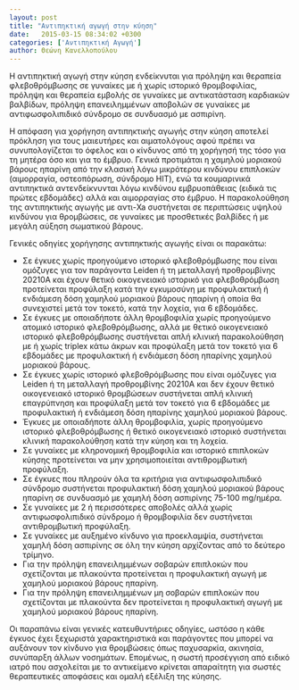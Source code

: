 ```yaml
---
layout: post
title: "Αντιπηκτική αγωγή στην κύηση"
date:   2015-03-15 08:34:02 +0300
categories: ['Αντιπηκτική Αγωγή']
author: Θεώνη Κανελλοπούλου
---
```


Η αντιπηκτική αγωγή στην κύηση ενδείκνυται για πρόληψη και θεραπεία φλεβοθρόμβωσης σε γυναίκες με ή χωρίς ιστορικό θρομβοφιλίας, πρόληψη και θεραπεία εμβολής σε γυναίκες με αντικατάσταση καρδιακών βαλβίδων, πρόληψη επανειλημμένων αποβολών σε γυναίκες με αντιφωσφολιπιδικό σύνδρομο σε συνδυασμό με ασπιρίνη.
<!--break-->

Η απόφαση για χορήγηση αντιπηκτικής αγωγής στην κύηση αποτελεί πρόκληση για τους μαιευτήρες και αιματολόγους αφού πρέπει να συνυπολογίζεται το όφελος και ο κίνδυνος από τη χορήγησή της τόσο για τη μητέρα όσο και για το έμβρυο. Γενικά προτιμάται η χαμηλού μοριακού βάρους ηπαρίνη από την κλασική λόγω μικρότερου κινδύνου επιπλοκών (αιμορραγία, οστεοπόρωση, σύνδρομο HIT), ενώ τα κουμαρινικά αντιπηκτικά αντενδείκνυνται λόγω κινδύνου εμβρυοπάθειας (ειδικά τις πρώτες εβδομάδες) αλλά και αιμορραγίας στο έμβρυο. Η παρακολούθηση της αντιπηκτικής αγωγής με αντι-Xa συστήνεται σε περιπτώσεις υψηλού κινδύνου για θρομβώσεις, σε γυναίκες με προσθετικές βαλβίδες ή με μεγάλη αύξηση σωματικού βάρους.

Γενικές οδηγίες χορήγησης αντιπηκτικής αγωγής είναι οι παρακάτω:

- Σε έγκυες χωρίς προηγούμενο ιστορικό φλεβοθρόμβωσης που είναι ομόζυγες για τον παράγοντα Leiden ή τη μεταλλαγή προθρομβίνης 20210Α και έχουν θετικό οικογενειακό ιστορικό για φλεβοθρόμβωση προτείνεται προφύλαξη κατά την εγκυμοσύνη με προφυλακτική ή ενδιάμεση δόση χαμηλού μοριακού βάρους ηπαρίνη ή οποία θα συνεχιστεί μετά τον τοκετό, κατά την λοχεία, για 6 εβδομάδες. 
- Σε έγκυες με οποιαδήποτε άλλη θρομβοφιλία χωρίς προηγούμενο ατομικό ιστορικό φλεβοθρόμβωσης, αλλά με θετικό οικογενειακό ιστορικό φλεβοθρόμβωσης συστήνεται απλή κλινική παρακολούθηση με ή χωρίς triplex κάτω άκρων και προφύλαξη μετά τον τοκετό για 6 εβδομάδες με προφυλακτική ή ενδιάμεση δόση ηπαρίνης χαμηλού μοριακού βάρους. 
- Σε έγκυες χωρίς ιστορικό φλεβοθρόμβωσης που είναι ομόζυγες για Leiden ή τη μεταλλαγή προθρομβίνης 20210Α και δεν έχουν θετικό οικογενειακό ιστορικό θρομβώσεων συστήνεται απλή κλινική επαγρύπνηση και προφύλαξη μετά τον τοκετό για 6 εβδομάδες με προφυλακτική ή ενδιάμεση δόση ηπαρίνης χαμηλού μοριακού βάρους.
- Έγκυες με οποιαδήποτε άλλη θρομβοφιλία, χωρίς προηγούμενο ιστορικό φλεβοθρόμβωσης ή θετικό οικογενειακό ιστορικό συστήνεται κλινική παρακολούθηση κατά την κύηση και τη λοχεία.
- Σε γυναίκες με κληρονομική θρομβοφιλία και ιστορικό επιπλοκών κύησης προτείνεται να μην χρησιμοποιείται αντιθρομβωτική προφύλαξη.
- Σε έγκυες που πληρούν όλα τα κριτήρια για αντιφωσφολιπιδικό σύνδρομο συστήνεται προφυλακτική δόση χαμηλού μοριακού βάρους ηπαρίνη σε συνδυασμό με χαμηλή δόση ασπιρίνης 75-100 mg/ημέρα.
- Σε γυναίκες με 2 ή περισσότερες αποβολές αλλά χωρίς αντιφωσφολιπιδικό σύνδρομο ή θρομβοφιλία δεν συστήνεται αντιθρομβωτική προφύλαξη.
- Σε γυναίκες με αυξημένο κίνδυνο για προεκλαμψία, συστήνεται χαμηλή δόση ασπιρίνης σε όλη την κύηση αρχίζοντας από το δεύτερο τρίμηνο.
- Για την πρόληψη επανειλημμένων σοβαρών επιπλοκών που σχετίζονται με πλακούντα προτείνεται η προφυλακτική αγωγή με χαμηλού μοριακού βάρους ηπαρίνη.
- Για την πρόληψη επανειλημμένων μη σοβαρών επιπλοκών που σχετίζονται με πλακούντα δεν προτείνεται η προφυλακτική αγωγή με χαμηλού μοριακού βάρους ηπαρίνη.

Οι παραπάνω είναι γενικές κατευθυντήριες οδηγίες, ωστόσο η κάθε έγκυος έχει ξεχωριστά χαρακτηριστικά και παράγοντες που μπορεί να αυξάνουν τον κίνδυνο για θρομβώσεις όπως παχυσαρκία, ακινησία, συνύπαρξη άλλων νοσημάτων. Επομένως, η σωστή προσέγγιση από ειδικό ιατρό που ασχολείται με το αντικείμενο κρίνεται απαραίτητη για σωστές θεραπευτικές αποφάσεις και ομαλή εξέλιξη της κύησης.


